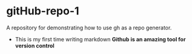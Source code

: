 # gitHub-repo-1
A repository for demonstrating how to use gh as a repo generator.


* This is my first time writing markdown
**Github is an amazing tool for version control**
